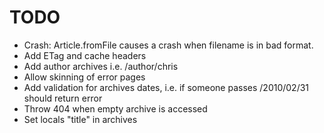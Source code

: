 # TODO

- Crash: Article.fromFile causes a crash when filename is in bad format.
- Add ETag and cache headers
- Add author archives i.e. /author/chris
- Allow skinning of error pages
- Add validation for archives dates, i.e. if someone passes /2010/02/31 should return error
- Throw 404 when empty archive is accessed
- Set locals "title" in archives